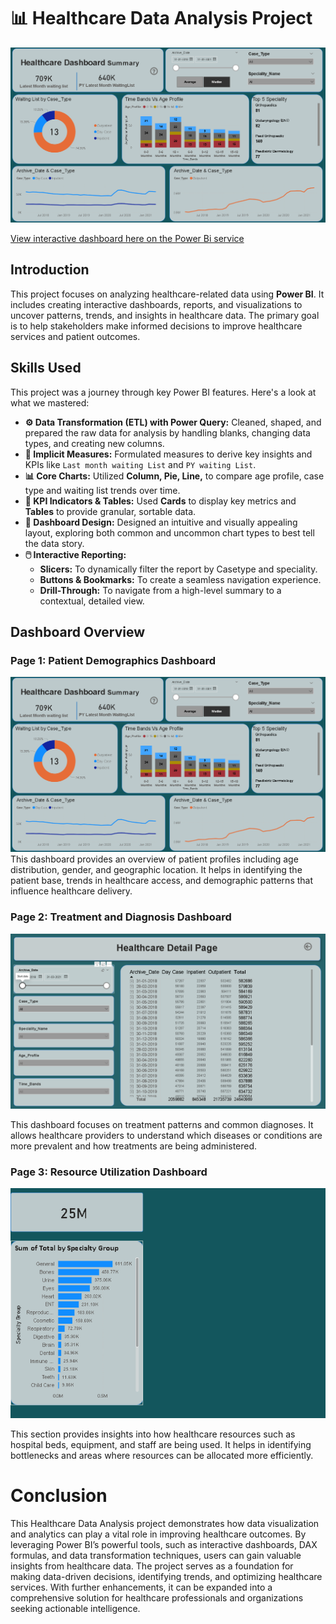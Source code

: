 # 📊 Healthcare Data Analysis Project

![Dashboard Page 1](/Images/Page%201.png)

[View interactive dashboard here on the Power Bi service](t.ly/yhcoG)

## Introduction

This project focuses on analyzing healthcare-related data using **Power BI**. It includes creating interactive dashboards, reports, and visualizations to uncover patterns, trends, and insights in healthcare data. The primary goal is to help stakeholders make informed decisions to improve healthcare services and patient outcomes.

## Skills Used
This project was a journey through key Power BI features. Here's a look at what we mastered:

-   **⚙️ Data Transformation (ETL) with Power Query:** Cleaned, shaped, and prepared the raw data for analysis by handling blanks, changing data types, and creating new columns.
-   **🧮 Implicit Measures:** Formulated measures to derive key insights and KPIs like `Last month waiting List` and `PY waiting List`.
-   **📊 Core Charts:** Utilized **Column, Pie, Line,**  to compare age profile, case type and waiting list trends over time.
-   **🔢 KPI Indicators & Tables:** Used **Cards** to display key metrics and **Tables** to provide granular, sortable data.
-   **🎨 Dashboard Design:** Designed an intuitive and visually appealing layout, exploring both common and uncommon chart types to best tell the data story.
-   **🖱️ Interactive Reporting:**
    -   **Slicers:** To dynamically filter the report by Casetype and speciality.
    -   **Buttons & Bookmarks:** To create a seamless navigation experience.
    -   **Drill-Through:** To navigate from a high-level summary to a contextual, detailed view.

## Dashboard Overview
### Page 1: Patient Demographics Dashboard

![Dsahboard page 1](/Images/Page%201.png)
This dashboard provides an overview of patient profiles including age distribution, gender, and geographic location. It helps in identifying the patient base, trends in healthcare access, and demographic patterns that influence healthcare delivery.

### Page 2: Treatment and Diagnosis Dashboard

![Dsahboard Page 2](/Images/Page%202.png)

This dashboard focuses on treatment patterns and common diagnoses. It allows healthcare providers to understand which diseases or conditions are more prevalent and how treatments are being administered.

### Page 3: Resource Utilization Dashboard

![Dashboard Page 3](/Images/Page%203.png)

This section provides insights into how healthcare resources such as hospital beds, equipment, and staff are being used. It helps in identifying bottlenecks and areas where resources can be allocated more efficiently.

# Conclusion

This Healthcare Data Analysis project demonstrates how data visualization and analytics can play a vital role in improving healthcare outcomes. By leveraging Power BI’s powerful tools, such as interactive dashboards, DAX formulas, and data transformation techniques, users can gain valuable insights from healthcare data. The project serves as a foundation for making data-driven decisions, identifying trends, and optimizing healthcare services. With further enhancements, it can be expanded into a comprehensive solution for healthcare professionals and organizations seeking actionable intelligence.